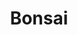 ---
layout: place
title: "Bonsai"
permalink: /ohio/upper-arlington/bonsai.html
stateAbbr: OH
stateName: Ohio
cityName: Upper Arlington
seo:
  name: "Bonsai"
  type: Restaurant
  links: https://www.bonsaioh.com/
description: "Down-to-earth outpost serving Korean bowls alongside sushi rolls & cooked Japanese fare. Bonsai serves delicious sushi in Upper Arlington, Ohio. Try fresh Japanese dishes for a great dining experience. Available for takeout, delivery, lunch, and dinner."
place_id: ChIJC_K_MOCNOIgRfLimQxQDjc4
photos:
  - name: >-
      places/ChIJC_K_MOCNOIgRfLimQxQDjc4/photos/AeeoHcLlWwFGAgNdyP2dVr0m06RmcJ5WCa5FAOPcU5n8MojvQJTZXaCBDKTMuQy_Llp9koSk_XVJRnTuAlLew70umPHDJddIUk6MWQWyc6ys9twhx51zREAGX_eeWeEL8xTGAU59iUQOL_TW6Uc_mdpu6mAN-E9ZCWYI4zNRbtuwyj8rTdeL1zDu3y4deDvm5xkiZPYaGKVskjcozF4KhQpTs0DpiNG_elu4P3s1T6f8F52YOJ9KARBeVb5wVQ0WcALJ6kQq4OxIrOwGGPeuc_Uo-s7h6KI-fKk9XJCBg5EjkPbUNA
    widthPx: 1498
    heightPx: 1000
    authorAttributions:
      - displayName: Bonsai
        uri: https://maps.google.com/maps/contrib/104013779017155113069
        photoUri: >-
          https://lh3.googleusercontent.com/a-/ALV-UjVQOVx861dmYRSN7TDV_NWUQm06LYTRW5Pp8cdPzMjTmnMQgY8=s100-p-k-no-mo
    flagContentUri: >-
      https://www.google.com/local/imagery/report/?cb_client=maps_api_places.places_api&image_key=!1e10!2sAF1QipOD5UzzdxCfJhFxMytDG9XHKPyxjGn4eWQ4IFhP&hl=en-US
    googleMapsUri: >-
      https://www.google.com/maps/place//data=!3m4!1e2!3m2!1sAF1QipOD5UzzdxCfJhFxMytDG9XHKPyxjGn4eWQ4IFhP!2e10!4m2!3m1!1s0x88388de030bff20b:0xce8d031443a6b87c
  - name: >-
      places/ChIJC_K_MOCNOIgRfLimQxQDjc4/photos/AeeoHcJ35OXhPhtwFqwIYklGn1heA1DFjztfI-9w5eGgqTT7rwvfuZujwGqeUYOTATgl-NG0KDNfAZEtYdCl17QQRNTytAbnu1OMfCRozxs2R1JQXgKlR7sEQ3bPvVWznC3oO6cCKyGIb6wu_ES8yk2UQuF4RypFWWjVdMm4gflz_QslTYaOYzR5wnodNYUBNNAvWbzl_umUN8V-cfUJE48uFXFvDQDDdUfKncorDbGA_2ZKJWcDv4ZQQb2yHX8xN7saSFTl7Vw0Rotlcwl4vZlMoe5DAL8GN2nDC6SYHoRZcq2ANA
    widthPx: 1166
    heightPx: 340
    authorAttributions:
      - displayName: Bonsai
        uri: https://maps.google.com/maps/contrib/104013779017155113069
        photoUri: >-
          https://lh3.googleusercontent.com/a-/ALV-UjVQOVx861dmYRSN7TDV_NWUQm06LYTRW5Pp8cdPzMjTmnMQgY8=s100-p-k-no-mo
    flagContentUri: >-
      https://www.google.com/local/imagery/report/?cb_client=maps_api_places.places_api&image_key=!1e10!2sAF1QipN41MrSAr71XQXvAVhE7Bn_-R3z0ht07rNQZ93e&hl=en-US
    googleMapsUri: >-
      https://www.google.com/maps/place//data=!3m4!1e2!3m2!1sAF1QipN41MrSAr71XQXvAVhE7Bn_-R3z0ht07rNQZ93e!2e10!4m2!3m1!1s0x88388de030bff20b:0xce8d031443a6b87c
  - name: >-
      places/ChIJC_K_MOCNOIgRfLimQxQDjc4/photos/AeeoHcL3jQSFbXhvcLteJ-A1cjElQuyZMYIzeDdV47_QYwuTNa_NKzs3kIr9a9Yn9EABQIA8CE4Xag7DzjVXm25bn-9FrgkeKOE6iGnRioyDS3e-kInd7H9EcslPVNyYDoOiRjJOz-QxzJJG0KGWC4r0UoE-wcWTGrZJ3f6UbdF-hUPv_m_zH7LK9uLzxObcR789PwAfy1DBYC2fYbFPfrx3TkIkYV5lU5_rzEyKVIEyQzzhSfHYspS41TtxAk9Cndy9o6aYxjsfyWUZvtQCjz0lFV0UMTOVhlVASh08OtdRH-GTaw82gYcLg633ubdb40pOs5ZbWyv5WkdyFDp7JBsHFU-C0H3apW2DMFa1gMMZA-vtzEUwjoMnYdcIG7gRjqfKTC-ktyZvQDxaD6sAdbbcoawqRG0jrjOIP8V3BCl-SCgVYg
    widthPx: 4032
    heightPx: 3024
    authorAttributions:
      - displayName: Anh Pham
        uri: https://maps.google.com/maps/contrib/101479603479692163731
        photoUri: >-
          https://lh3.googleusercontent.com/a-/ALV-UjUuy6KtTO5Ay_amMB3EGpTRQ2CqKQEZ2yYCXZICIz7nVpVM5HkvoA=s100-p-k-no-mo
    flagContentUri: >-
      https://www.google.com/local/imagery/report/?cb_client=maps_api_places.places_api&image_key=!1e10!2sCIHM0ogKEICAgID7yb_eAw&hl=en-US
    googleMapsUri: >-
      https://www.google.com/maps/place//data=!3m4!1e2!3m2!1sCIHM0ogKEICAgID7yb_eAw!2e10!4m2!3m1!1s0x88388de030bff20b:0xce8d031443a6b87c
  - name: >-
      places/ChIJC_K_MOCNOIgRfLimQxQDjc4/photos/AeeoHcJ8f_0eNcW4utGFDvh30sX7W-mYbhKwTtXeNt4CoE7DZY56ddDeM3Nr1umogN-E57uModuS4FJfVFl_DsbsN7UmkY6AjA2tyLFCTiQCk5JPFOXX8avGdTmj0Men7GMhi8b2TVaV7uu4yCqPpWDzNRnUFL4QQmqH-b6LylkmJoNGVNk5JxmDW1ZVoq-P9LmlhUCIfAh59vyuPa6k8FucsLLzufcNZwHvcq7IuQhn8yiUpXnAqqx8O1wreHWMyRF8CExmyYA8n2I2cXy-0YEEimgYArgTtYyXkOhFf1hS4yL26g
    widthPx: 1498
    heightPx: 1000
    authorAttributions:
      - displayName: Bonsai
        uri: https://maps.google.com/maps/contrib/104013779017155113069
        photoUri: >-
          https://lh3.googleusercontent.com/a-/ALV-UjVQOVx861dmYRSN7TDV_NWUQm06LYTRW5Pp8cdPzMjTmnMQgY8=s100-p-k-no-mo
    flagContentUri: >-
      https://www.google.com/local/imagery/report/?cb_client=maps_api_places.places_api&image_key=!1e10!2sAF1QipP-IPToP8QGo5Kse0XhvG0lhf4hj3QSmeo4rlMq&hl=en-US
    googleMapsUri: >-
      https://www.google.com/maps/place//data=!3m4!1e2!3m2!1sAF1QipP-IPToP8QGo5Kse0XhvG0lhf4hj3QSmeo4rlMq!2e10!4m2!3m1!1s0x88388de030bff20b:0xce8d031443a6b87c
  - name: >-
      places/ChIJC_K_MOCNOIgRfLimQxQDjc4/photos/AeeoHcLHBJz0Vxk0x_OrcbqTxodLLNxTgP6KzqIvX2nfG3XnBcSzX7kPEzUGZ3Z3bxiyXX5dSHeYU19FKeHqCmnVImBbQBtzuMzyzDDCM1oNUHxY5J7t-UX8myTQT4x0tSHjDyGFdlxviFAt4_XaOAbfJMT2aZ82bBitncyZtoDsB8OWgv4juKVt3fr9TllYiIB_r2CIU5DFxvzLapEm-3isBNLGYEjQxrXBjOE6rLHUKFIzO3Qu7Gq-Ni4HFc5Od8bT4plRQ84xTxRyGMdo9pHLoTEhQcsqGNCcx3mRdk3IC-gEfVPIxx265apnt7-HUw4CC1oSHKS-PCDg2VYIdoWwV8jALcWncDq1ExeTGzEayc2a5uDN9lxCN40BuRh_dfypW8iu4cjzOmy1atbGSN4O2uVAz6tNxB9WfzBFf76mq28XsQ
    widthPx: 3072
    heightPx: 4080
    authorAttributions:
      - displayName: Addie Green
        uri: https://maps.google.com/maps/contrib/109396320885257703418
        photoUri: >-
          https://lh3.googleusercontent.com/a/ACg8ocIf2YHcu7BDEfIX0D_UmVDkSNM8giGFxnY63QkssVg4FLdFMQ=s100-p-k-no-mo
    flagContentUri: >-
      https://www.google.com/local/imagery/report/?cb_client=maps_api_places.places_api&image_key=!1e10!2sCIHM0ogKEICAgMDo9JTuCQ&hl=en-US
    googleMapsUri: >-
      https://www.google.com/maps/place//data=!3m4!1e2!3m2!1sCIHM0ogKEICAgMDo9JTuCQ!2e10!4m2!3m1!1s0x88388de030bff20b:0xce8d031443a6b87c
  - name: >-
      places/ChIJC_K_MOCNOIgRfLimQxQDjc4/photos/AeeoHcLjG5wPHFVgAOmkIPr0fM8DJVzTTyV7uetEeH2MBuBpp62P_1qEOqsn6U8hdqoxakBFpGxMQ4hwFm5OU77r8e2URuoF6zB3ZGrHiQslx89uXLxjMvGtqokoPYuS-MWFSEIn6uKfCLQtI6B30iFgUmXdQPXpJ06ZwRaKcQQuAjfOAMZlTxRUd5kdINFJwc9U4lHGxXXor4mhyKEyuuOO7zci5Zf_eOEX9uRThOkNlYbxe2g8l5dsH7ayDLrKfreHUusCEE_2mgR4U1kxPTqSSmoLGmHt6zNRtP85QFa2fEJpQzBDYg4kw1G9ji5m_-fDdi53Jwq39_9kSZlWrEfgC8EcSTFeAXhxmPBatBHneelmzGpE1lP1d2c5ojNkB0d5HHfQh4Uz88jAeI-mSgYLLAQyTCtV_Mx8_Al3w2aiWXDUTls
    widthPx: 1203
    heightPx: 850
    authorAttributions:
      - displayName: Bob Roehm
        uri: https://maps.google.com/maps/contrib/117188479699706976926
        photoUri: >-
          https://lh3.googleusercontent.com/a/ACg8ocK91euEqK0zQaYrGrdulFXXoFv-9twtcof8Pau0pUGM7PpABg=s100-p-k-no-mo
    flagContentUri: >-
      https://www.google.com/local/imagery/report/?cb_client=maps_api_places.places_api&image_key=!1e10!2sCIHM0ogKEICAgIDmju_r3wE&hl=en-US
    googleMapsUri: >-
      https://www.google.com/maps/place//data=!3m4!1e2!3m2!1sCIHM0ogKEICAgIDmju_r3wE!2e10!4m2!3m1!1s0x88388de030bff20b:0xce8d031443a6b87c
  - name: >-
      places/ChIJC_K_MOCNOIgRfLimQxQDjc4/photos/AeeoHcK4fS2_-mPm6Ll6sjsdSNmkEHdNf2WtJjtMezg7RG_rpCbAHbCu2c0A5RX-iNBX3-HwzDnr2_yuT--IKLUFiCk5-zUkRiJh1QSOOiS-3DzlmKzUKHSIvEW96MiBvtwxRbmO0vISAP-SufE2CAa6XqYkzqtofGuVi4f08AtFNveKaNmo00ZJYU9LdU22ChXARPuL76jXug1IVbvE-y_slMuurSyH4JFsnwOYuL2kkU4lIJ9ssRG3u9eT-rbR-Vcv7pewPPLpT8jq2DsCNZeJjyWqgQ30oYaHMDMeAmjovObc0BDc9M95L2ZpguiOnHGq4kmBa_ag0ViYR2S1vN5K1P1Ca3LArTtu-k-iBxFoN5CmC9hUkLp8mdP5PuQrdcJgYF1uOKInplOViLyAQSvuO1qRg-2xE4DFZqgXM3B2ewn1BY73
    widthPx: 4000
    heightPx: 3000
    authorAttributions:
      - displayName: HR P
        uri: https://maps.google.com/maps/contrib/115510742358451578291
        photoUri: >-
          https://lh3.googleusercontent.com/a-/ALV-UjVdRiMRNElNM9ueUM4RpIBhrxJObcm7JSg-v7xWvcAGJc3fEgwg=s100-p-k-no-mo
    flagContentUri: >-
      https://www.google.com/local/imagery/report/?cb_client=maps_api_places.places_api&image_key=!1e10!2sCIHM0ogKEICAgICj64LSgAE&hl=en-US
    googleMapsUri: >-
      https://www.google.com/maps/place//data=!3m4!1e2!3m2!1sCIHM0ogKEICAgICj64LSgAE!2e10!4m2!3m1!1s0x88388de030bff20b:0xce8d031443a6b87c
  - name: >-
      places/ChIJC_K_MOCNOIgRfLimQxQDjc4/photos/AeeoHcJqw5qxBmoda86FTR014hlWsqO1iS5EPypwcB2zaeTtHito0ebUgWvli3IUiwk55mDmlpSzNwrLCxJqj09ksCD5iF7LW3XfsKEku99lX28KXvcL9DvbWrCZm7vMjhhfh-dx-7UsXU9i6-LK3kvm_lJeS4cy6bms2tgTY_1bIRbeTo7XGu7haYxVnp1qZ_ekyENrR-tApmlfUhMOKHDyn6Bgiff6tuRjplMdCiFz-VLTvxD2cvIPhUnpaXv_N7H45XAhbX6JgNjw0h52GYwId1t_2GXw9K1DSn1SrqIn8nckDA
    widthPx: 1498
    heightPx: 1000
    authorAttributions:
      - displayName: Bonsai
        uri: https://maps.google.com/maps/contrib/104013779017155113069
        photoUri: >-
          https://lh3.googleusercontent.com/a-/ALV-UjVQOVx861dmYRSN7TDV_NWUQm06LYTRW5Pp8cdPzMjTmnMQgY8=s100-p-k-no-mo
    flagContentUri: >-
      https://www.google.com/local/imagery/report/?cb_client=maps_api_places.places_api&image_key=!1e10!2sAF1QipPAg0KFcKatBwx_7KYIrT7eKp70q7tGTITrrkd2&hl=en-US
    googleMapsUri: >-
      https://www.google.com/maps/place//data=!3m4!1e2!3m2!1sAF1QipPAg0KFcKatBwx_7KYIrT7eKp70q7tGTITrrkd2!2e10!4m2!3m1!1s0x88388de030bff20b:0xce8d031443a6b87c
  - name: >-
      places/ChIJC_K_MOCNOIgRfLimQxQDjc4/photos/AeeoHcIfz85ijyz8EwJ_i9c5KA1X7SUe6i1PHmXD52-isb9WkX-44MXPWmKydz0AJkMmtvXGRnz6NFivqhuGLttKMfpEjz-MdYDZi7D0Xx9X-78TUiaTRxi9HqDcIIFDQqEmiqt3VBIoV_9DIn7y69NouYaQRwazMiyx6Sxok-a4_z8ZzPNXwGuAepCohT87r9lL2fAkUYsHwDcbYQtSsTvib_zFMWsfsBbatOZl7b64miupN0iTTgFxVxo5UuQUAckjHYW4_fNB3HOHDKsaObSWbU7FY7XX5-pXKzI8lMqu_nYRr81_uXRK5qh10saSxCDyqOEMUwmeryw_VvwLMDojtHGs5NdNpvaTh9Sv7MbUqJSJJPxtnIcUkFuUMLWQ2xNd35OGUhs0KumI1XaFwNQNMblD7BMG80RcyZ7XrcYcfPc00A
    widthPx: 4000
    heightPx: 3000
    authorAttributions:
      - displayName: HR P
        uri: https://maps.google.com/maps/contrib/115510742358451578291
        photoUri: >-
          https://lh3.googleusercontent.com/a-/ALV-UjVdRiMRNElNM9ueUM4RpIBhrxJObcm7JSg-v7xWvcAGJc3fEgwg=s100-p-k-no-mo
    flagContentUri: >-
      https://www.google.com/local/imagery/report/?cb_client=maps_api_places.places_api&image_key=!1e10!2sCIHM0ogKEICAgICj64LSQA&hl=en-US
    googleMapsUri: >-
      https://www.google.com/maps/place//data=!3m4!1e2!3m2!1sCIHM0ogKEICAgICj64LSQA!2e10!4m2!3m1!1s0x88388de030bff20b:0xce8d031443a6b87c
  - name: >-
      places/ChIJC_K_MOCNOIgRfLimQxQDjc4/photos/AeeoHcIeeYVtMG02APp1vYJCBVUisw-FT5fJ66m-1A99lKtNXW_xI_2zGtojiSZ8y8KNEhIw9DKwIDTlowP5UnLotRt5AuKJOKV5r2k3B-GxwfcN1WGEuvhEG64F67eFXiRQ3PyeUGVQKZLggETBvoaK-TBgGN0WfsIa7IxUx9IvaCh7AKuMgN3ThZk8XfmFKBCAuMJXXdBJ3Xo6MISuGPkwvnohheWspsbHu2hzOsJ7eI3lS1zGrHmJUmcpVCUXETmd2z8rnhSLIfdudZlUTwusLxZp4_bqAM5TwXZF7lzxiwWpBja3gDD5kbv9u3vUG-yNYNx3Y4XVIbr2vBHubZetbVzjId6nDuY0wMH7gJo3CbW8r7ic7m3_4-Jigob-9jmjWJKWp8LpmLeJNlvg7z6EHPb5s58-ZmHRmAmGvDOb85MIRmk
    widthPx: 4032
    heightPx: 3024
    authorAttributions:
      - displayName: Carlos Slime
        uri: https://maps.google.com/maps/contrib/103303634623057432509
        photoUri: >-
          https://lh3.googleusercontent.com/a-/ALV-UjW7GJ1y-aw5XnVtk85blp_tTj1xmRkY5qe_yzXxL1TmyvutdWc8=s100-p-k-no-mo
    flagContentUri: >-
      https://www.google.com/local/imagery/report/?cb_client=maps_api_places.places_api&image_key=!1e10!2sCIHM0ogKEICAgICnmLTl0AE&hl=en-US
    googleMapsUri: >-
      https://www.google.com/maps/place//data=!3m4!1e2!3m2!1sCIHM0ogKEICAgICnmLTl0AE!2e10!4m2!3m1!1s0x88388de030bff20b:0xce8d031443a6b87c
address: 3108 Kingsdale Center, Upper Arlington, OH 43221, USA
street: 3108 Kingsdale Center
city: Upper Arlington
state: OH
zip: '43221'
country: USA
neighborhood: null
latitude: '40.020505'
longitude: '-83.059631'
accessibility_options:
  wheelchairAccessibleParking: true
  wheelchairAccessibleEntrance: true
  wheelchairAccessibleRestroom: true
  wheelchairAccessibleSeating: true
business_status: OPERATIONAL
name: Bonsai
google_maps_links:
  directionsUri: >-
    https://www.google.com/maps/dir//''/data=!4m7!4m6!1m1!4e2!1m2!1m1!1s0x88388de030bff20b:0xce8d031443a6b87c!3e0
  placeUri: https://maps.google.com/?cid=14883555729098586236
  writeAReviewUri: >-
    https://www.google.com/maps/place//data=!4m3!3m2!1s0x88388de030bff20b:0xce8d031443a6b87c!12e1
  reviewsUri: >-
    https://www.google.com/maps/place//data=!4m4!3m3!1s0x88388de030bff20b:0xce8d031443a6b87c!9m1!1b1
  photosUri: >-
    https://www.google.com/maps/place//data=!4m3!3m2!1s0x88388de030bff20b:0xce8d031443a6b87c!10e5
primary_type: Japanese Restaurant
opening_hours:
  regular: null
  current: null
secondary_opening_hours:
  regular:
    weekdayDescriptions: null
    type: null
  current:
    weekdayDescriptions: null
    type: null
phone: (614) 670-4138
price_level: PRICE_LEVEL_MODERATE
price_range: $20 &ndash; $30
rating: '4.5'
rating_count: 0
website: https://www.bonsaioh.com/
reviews:
  - name: >-
      places/ChIJC_K_MOCNOIgRfLimQxQDjc4/reviews/ChdDSUhNMG9nS0VJQ0FnTUNnMmRHMXpBRRAB
    relativePublishTimeDescription: a month ago
    rating: 5
    text:
      text: >-
        The food was amazing! I've been here multiple times and it has been
        quality every time. My favorite is the spicy tempura roll and the Gan
        Pang Chicken and my wife's favorites are the California Roll and the
        Yaki Chicken with Udon noodles. I definitely make sure to stop in
        whenever I'm around this area!
      languageCode: en
    originalText:
      text: >-
        The food was amazing! I've been here multiple times and it has been
        quality every time. My favorite is the spicy tempura roll and the Gan
        Pang Chicken and my wife's favorites are the California Roll and the
        Yaki Chicken with Udon noodles. I definitely make sure to stop in
        whenever I'm around this area!
      languageCode: en
    authorAttribution:
      displayName: Lifes Questions
      uri: https://www.google.com/maps/contrib/100340604514435805736/reviews
      photoUri: >-
        https://lh3.googleusercontent.com/a-/ALV-UjUAJmodIypfi8lhWpChRyRoMpXCNcOxUWrf8Ea3KP2HH-h8V2pFPw=s128-c0x00000000-cc-rp-mo-ba3
    publishTime: '2025-02-18T23:11:57.800002Z'
    flagContentUri: >-
      https://www.google.com/local/review/rap/report?postId=ChdDSUhNMG9nS0VJQ0FnTUNnMmRHMXpBRRAB&d=17924085&t=1
    googleMapsUri: >-
      https://www.google.com/maps/reviews/data=!4m6!14m5!1m4!2m3!1sChdDSUhNMG9nS0VJQ0FnTUNnMmRHMXpBRRAB!2m1!1s0x88388de030bff20b:0xce8d031443a6b87c
  - name: >-
      places/ChIJC_K_MOCNOIgRfLimQxQDjc4/reviews/ChZDSUhNMG9nS0VJQ0FnSURfdElXQ0dREAE
    relativePublishTimeDescription: 2 months ago
    rating: 5
    text:
      text: >-
        Came here when it was super cold out for dinner. The heater had
        unfortunately broke so it was chilly inside but the owner (I assume) was
        more than courteous and kind.

        Very generous and provided us with extra food to compensate for the cold
        which was completely unnecessary but appreciated.

        We ended up getting to try the crab rangoon, gyoza, miso soup, soon doo
        boo, veggie fried rice, and 3 sushi rolls.


        Despite there being less servers, we still got food in a timely manner
        and it was all delicious!

        Very excited to come back just for the amazing service!
      languageCode: en
    originalText:
      text: >-
        Came here when it was super cold out for dinner. The heater had
        unfortunately broke so it was chilly inside but the owner (I assume) was
        more than courteous and kind.

        Very generous and provided us with extra food to compensate for the cold
        which was completely unnecessary but appreciated.

        We ended up getting to try the crab rangoon, gyoza, miso soup, soon doo
        boo, veggie fried rice, and 3 sushi rolls.


        Despite there being less servers, we still got food in a timely manner
        and it was all delicious!

        Very excited to come back just for the amazing service!
      languageCode: en
    authorAttribution:
      displayName: Jennifer Vo
      uri: https://www.google.com/maps/contrib/117537541096062187180/reviews
      photoUri: >-
        https://lh3.googleusercontent.com/a-/ALV-UjVHDdfTEheZmTlGfhAAmMkLmHX713KZ7TQW-XR1Rb85SRwPFJT9=s128-c0x00000000-cc-rp-mo-ba2
    publishTime: '2025-01-22T00:36:34.392924Z'
    flagContentUri: >-
      https://www.google.com/local/review/rap/report?postId=ChZDSUhNMG9nS0VJQ0FnSURfdElXQ0dREAE&d=17924085&t=1
    googleMapsUri: >-
      https://www.google.com/maps/reviews/data=!4m6!14m5!1m4!2m3!1sChZDSUhNMG9nS0VJQ0FnSURfdElXQ0dREAE!2m1!1s0x88388de030bff20b:0xce8d031443a6b87c
  - name: >-
      places/ChIJC_K_MOCNOIgRfLimQxQDjc4/reviews/ChZDSUhNMG9nS0VJQ0FnSURmOWFPTGRnEAE
    relativePublishTimeDescription: 3 months ago
    rating: 5
    text:
      text: >-
        Bonsai is your new sushi spot. It checks every box for no-nonsense
        sushi. Made-to-order, fresh ingredients, a welcoming staff - what else
        are you looking for?


        Are you like me and tired of endlessly scrolling the apps for a “$2
        deal” and ending up with hit-or-miss sushi? Me too. Bonsai will fix
        that.
      languageCode: en
    originalText:
      text: >-
        Bonsai is your new sushi spot. It checks every box for no-nonsense
        sushi. Made-to-order, fresh ingredients, a welcoming staff - what else
        are you looking for?


        Are you like me and tired of endlessly scrolling the apps for a “$2
        deal” and ending up with hit-or-miss sushi? Me too. Bonsai will fix
        that.
      languageCode: en
    authorAttribution:
      displayName: Thai Mcloughlin
      uri: https://www.google.com/maps/contrib/111918035531967012192/reviews
      photoUri: >-
        https://lh3.googleusercontent.com/a-/ALV-UjU9ZJaxcoO1FsFQVJQ2BILsPJXuM0nWUl7iNnNRjOIGomdbbEw42Q=s128-c0x00000000-cc-rp-mo-ba3
    publishTime: '2025-01-09T02:17:51.107323Z'
    flagContentUri: >-
      https://www.google.com/local/review/rap/report?postId=ChZDSUhNMG9nS0VJQ0FnSURmOWFPTGRnEAE&d=17924085&t=1
    googleMapsUri: >-
      https://www.google.com/maps/reviews/data=!4m6!14m5!1m4!2m3!1sChZDSUhNMG9nS0VJQ0FnSURmOWFPTGRnEAE!2m1!1s0x88388de030bff20b:0xce8d031443a6b87c
  - name: >-
      places/ChIJC_K_MOCNOIgRfLimQxQDjc4/reviews/ChZDSUhNMG9nS0VJQ0FnSUQ3eWJfZUhREAE
    relativePublishTimeDescription: 7 months ago
    rating: 3
    text:
      text: >-
        The salmon roll was grocery store level.  Pad Thai also not recommended
        here, just not proper.  The Gan Pang dishes, pork bulgogi and chicken
        katsu are the better options and were pretty good.
      languageCode: en
    originalText:
      text: >-
        The salmon roll was grocery store level.  Pad Thai also not recommended
        here, just not proper.  The Gan Pang dishes, pork bulgogi and chicken
        katsu are the better options and were pretty good.
      languageCode: en
    authorAttribution:
      displayName: Anh Pham
      uri: https://www.google.com/maps/contrib/101479603479692163731/reviews
      photoUri: >-
        https://lh3.googleusercontent.com/a-/ALV-UjUuy6KtTO5Ay_amMB3EGpTRQ2CqKQEZ2yYCXZICIz7nVpVM5HkvoA=s128-c0x00000000-cc-rp-mo-ba5
    publishTime: '2024-08-25T17:22:23.685739Z'
    flagContentUri: >-
      https://www.google.com/local/review/rap/report?postId=ChZDSUhNMG9nS0VJQ0FnSUQ3eWJfZUhREAE&d=17924085&t=1
    googleMapsUri: >-
      https://www.google.com/maps/reviews/data=!4m6!14m5!1m4!2m3!1sChZDSUhNMG9nS0VJQ0FnSUQ3eWJfZUhREAE!2m1!1s0x88388de030bff20b:0xce8d031443a6b87c
  - name: >-
      places/ChIJC_K_MOCNOIgRfLimQxQDjc4/reviews/ChdDSUhNMG9nS0VJQ0FnSUQzMGR5enVBRRAB
    relativePublishTimeDescription: 4 months ago
    rating: 4
    text:
      text: >-
        The food here is amazing. Lot of Pan Asian dishes, plus great sushi at
        very reasonable prices. Everything's fresh and delicious.


        The service is below average in that you should expect your server to
        forget a simple request at least once during the dining experience. 
        Because some people order spicier food, the servers should really pay
        attention to which dish goes to whom. Definitely room for improvement.


        However, the servers are polite and very sweet. For what it's worth.
      languageCode: en
    originalText:
      text: >-
        The food here is amazing. Lot of Pan Asian dishes, plus great sushi at
        very reasonable prices. Everything's fresh and delicious.


        The service is below average in that you should expect your server to
        forget a simple request at least once during the dining experience. 
        Because some people order spicier food, the servers should really pay
        attention to which dish goes to whom. Definitely room for improvement.


        However, the servers are polite and very sweet. For what it's worth.
      languageCode: en
    authorAttribution:
      displayName: Nancy Patzer
      uri: https://www.google.com/maps/contrib/113858433669257758950/reviews
      photoUri: >-
        https://lh3.googleusercontent.com/a-/ALV-UjXo8maovDheAr_J1d3JWa-H7-bWsbAxCAXKNzNSCwVYIZELtijc=s128-c0x00000000-cc-rp-mo-ba4
    publishTime: '2024-11-16T00:29:04.210776Z'
    flagContentUri: >-
      https://www.google.com/local/review/rap/report?postId=ChdDSUhNMG9nS0VJQ0FnSUQzMGR5enVBRRAB&d=17924085&t=1
    googleMapsUri: >-
      https://www.google.com/maps/reviews/data=!4m6!14m5!1m4!2m3!1sChdDSUhNMG9nS0VJQ0FnSUQzMGR5enVBRRAB!2m1!1s0x88388de030bff20b:0xce8d031443a6b87c
parking_options:
  freeParkingLot: true
  freeStreetParking: true
  valetParking: false
payment_options:
  acceptsCreditCards: true
  acceptsDebitCards: true
  acceptsCashOnly: false
  acceptsNfc: true
allow_dogs: null
curbside_pickup: null
delivery: true
dine_in: true
good_for_children: true
good_for_groups: true
good_for_sports: false
live_music: false
menu_for_children: false
outdoor_seating: false
reservable: null
restroom: true
serves_beer: true
serves_breakfast: false
serves_brunch: false
serves_cocktails: null
serves_coffee: false
serves_dinner: true
serves_dessert: true
serves_lunch: true
serves_vegetarian_food: true
serves_wine: true
takeout: true
update_category: essentials
summary: >-
  Down-to-earth outpost serving Korean bowls alongside sushi rolls & cooked
  Japanese fare.

---